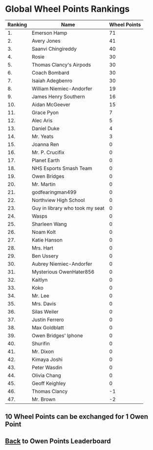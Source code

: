# Global Wheel Points Rankings

|Ranking|Name|Wheel Points|
| ----------- | ----------- | ----------- |
|1.|Emerson Hamp|71|
|2.|Avery Jones|41|
|3.|Saanvi Chingireddy|40|
|4.|Rosie|30|
|5.|Thomas Clancy's Airpods|30|
|6.|Coach Bombard|30|
|7.|Isaiah Adegbenro|30|
|8.|William Niemiec-Andorfer|19|
|9.|James Henry Southern|16|
|10.|Aidan McGeever|15|
|11.|Grace Pyon|7|
|12.|Alec Aris|5|
|13.|Daniel Duke|4|
|14.|Mr. Yeats|3|
|15.|Joanna Ren|0|
|16.|Mr. P. Crucifix|0|
|17.|Planet Earth|0|
|18.|NHS Esports Smash Team|0|
|19.|Owen Bridges|0|
|20.|Mr. Martin|0|
|21.|godfearingman499|0|
|22.|Northview High School|0|
|23.|Guy in library who took my seat|0|
|24.|Wasps|0|
|25.|Sharleen Wang|0|
|26.|Noam Kolt|0|
|27.|Katie Hanson|0|
|28.|Mrs. Hart|0|
|29.|Ben Ussery|0|
|30.|Aubrey Niemiec-Andorfer|0|
|31.|Mysterious OwenHater856|0|
|32.|Kaitlyn|0|
|33.|Koko|0|
|34.|Mr. Lee|0|
|35.|Mrs. Davis|0|
|36.|Silas Weiler|0|
|37.|Justin Ferrero|0|
|38.|Max Goldblatt|0|
|39.|Owen Bridges' Iphone|0|
|40.|Shurifin|0|
|41.|Mr. Dixon|0|
|42.|Kimaya Joshi|0|
|43.|Peter Wasdin|0|
|44.|Olivia Chang|0|
|45.|Geoff Keighley|0|
|46.|Thomas Clancy|-1|
|47.|Mr. Brown|-2|

## 10 Wheel Points can be exchanged for 1 Owen Point

## [Back](../) to Owen Points Leaderboard